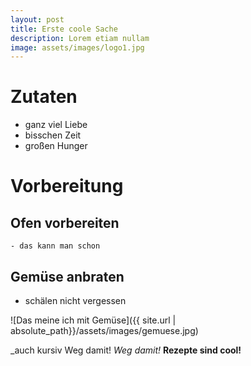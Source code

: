 ```yaml
---
layout: post
title: Erste coole Sache
description: Lorem etiam nullam
image: assets/images/logo1.jpg
---
```


# Zutaten
  - ganz viel Liebe
  - bisschen Zeit
  - großen Hunger
# Vorbereitung
## Ofen vorbereiten
    - das kann man schon
## Gemüse anbraten
  - schälen nicht vergessen

![Das meine ich mit Gemüse]({{ site.url | absolute_path}}/assets/images/gemuese.jpg)

_auch kursiv Weg damit!
*Weg damit!*
**Rezepte sind cool!**
